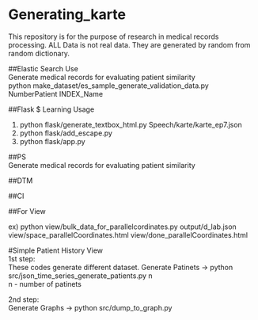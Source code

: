 # Generating_karte
This repository is for the purpose of research in medical records processing.
ALL Data is not real data. They are generated by random from random dictionary.  

##Elastic Search Use  
Generate medical records for evaluating patient similarity  
	python make_dataset/es_sample_generate_validation_data.py NumberPatient INDEX_Name  

##Flask $ Learning Usage  
1. python flask/generate_textbox_html.py Speech/karte/karte_ep7.json
2. python flask/add_escape.py 
3. python flask/app.py 

##PS  
Generate medical records for evaluating patient similarity

##DTM

##CI


##For View  

ex)  python view/bulk_data_for_parallelcordinates.py output/d_lab.json view/space_parallelCoordinates.html view/done_parallelCoordinates.html   


#Simple Patient History View  
1st step:  
	These codes generate different dataset.
	Generate Patinets -> python src/json_time_series_generate_patients.py n  
	n - number of patinets  

2nd step:  
	Generate Graphs -> python src/dump_to_graph.py  


